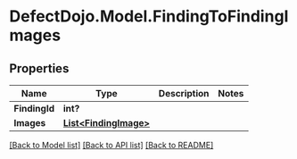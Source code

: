 # DefectDojo.Model.FindingToFindingImages
## Properties

Name | Type | Description | Notes
------------ | ------------- | ------------- | -------------
**FindingId** | **int?** |  | 
**Images** | [**List&lt;FindingImage&gt;**](FindingImage.md) |  | 

[[Back to Model list]](../README.md#documentation-for-models) [[Back to API list]](../README.md#documentation-for-api-endpoints) [[Back to README]](../README.md)

